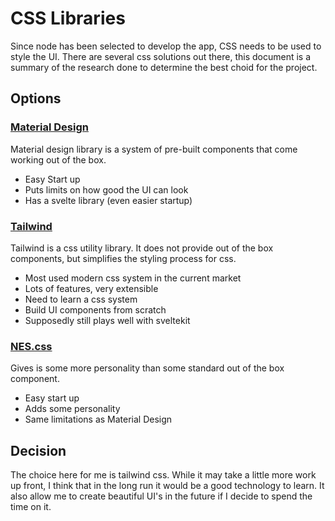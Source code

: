# CSS Libraries

Since node has been selected to develop the app, CSS needs to be used to style the UI.
There are several css solutions out there, this document is a summary of the research done to determine the best choid for the project.

## Options

### [Material Design](https://m2.material.io/develop/web)

Material design library is a system of pre-built components that come working out of the box.
- Easy Start up
- Puts limits on how good the UI can look
- Has a svelte library (even easier startup)

### [Tailwind](https://tailwindcss.com/)

Tailwind is a css utility library. It does not provide out of the box components, but simplifies the styling process for css.
- Most used modern css system in the current market
- Lots of features, very extensible
- Need to learn a css system
- Build UI components from scratch
- Supposedly still plays well with sveltekit


### [NES.css](https://nostalgic-css.github.io/NES.css/)

Gives is some more personality than some standard out of the box component.
- Easy start up
- Adds some personality
- Same limitations as Material Design


## Decision

The choice here for me is tailwind css.
While it may take a little more work up front, I think that in the long run it would be a good technology to learn.
It also allow me to create beautiful UI's in the future if I decide to spend the time on it.
